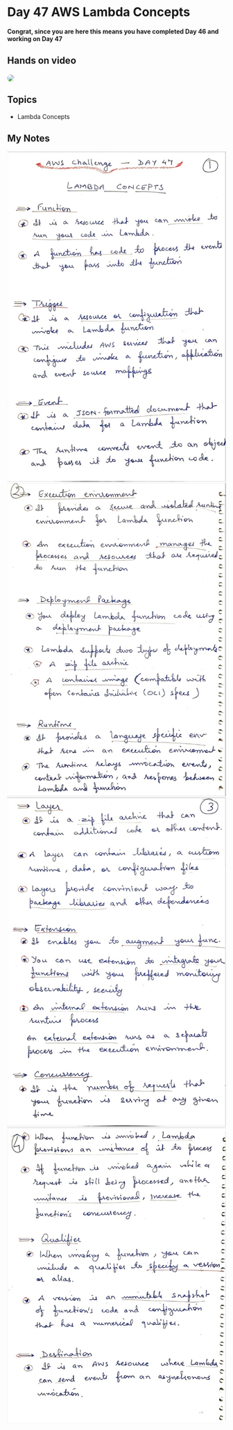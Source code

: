 # Day 47 AWS Lambda Concepts

**Congrat, since you are here this means you have completed Day 46 and working on Day 47**

## Hands on video
<a href="https://youtu.be/0kMZHTbKak8">
<img src="https://i3.ytimg.com/vi/0kMZHTbKak8/hqdefault.jpg" align="center" width="200" style="border-radius:40px" />
</a>

## Topics
  - Lambda Concepts

## My Notes
  ![1](./images/48c156110acd36f91a03b6258499f4bb71d49f86.jpeg)
  ![2](./images/7747975adccca4643367167e986fcd569350e5d7.jpeg)
  ![3](./images/38315ce3a5e57cc1ed04f861becb9786f2bf735f.jpeg)
  ![4](./images/0538126b63bf759714c57958bcd9ac09b29ac11a.jpeg)

